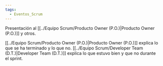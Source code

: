 ```yaml
---
tags:
  - Eventos_Scrum
---
```


Presentación al [[../Equipo Scrum/Producto Owner (P.O.)|Producto Owner (P.O.)]] y otros.

[[../Equipo Scrum/Producto Owner (P.O.)|Producto Owner (P.O.)]] explica lo que se ha terminado y lo que no.
[[../Equipo Scrum/Developer Team (D.T.)|Developer Team (D.T.)]] explica lo que estuvo bien y que no durante el sprint.